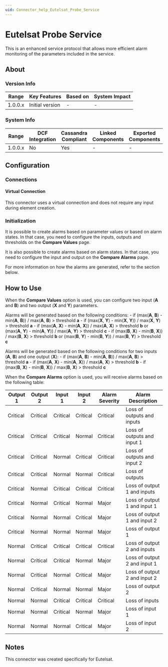 ```yaml
---
uid: Connector_help_Eutelsat_Probe_Service
---
```


# Eutelsat Probe Service

This is an enhanced service protocol that allows more efficient alarm monitoring of the parameters included in the service.

## About

### Version Info

| Range     | Key Features     | Based on     | System Impact     |
|-----------|------------------|--------------|-------------------|
| 1.0.0.x   | Initial version  | -            | -                 |

### System Info

| Range     | DCF Integration     | Cassandra Compliant     | Linked Components     | Exported Components     |
|-----------|---------------------|-------------------------|-----------------------|-------------------------|
| 1.0.0.x   | No                  | Yes                     | -                     | -                       |

## Configuration

### Connections

#### Virtual Connection

This connector uses a virtual connection and does not require any input during element creation.

### Initialization

It is possible to create alarms based on parameter values or based on alarm states. In that case, you need to configure the inputs, outputs and thresholds on the **Compare Values** page.

It is also possible to create alarms based on alarm states. In that case, you need to configure the input and output on the **Compare Alarms** page.

For more information on how the alarms are generated, refer to the section below.

## How to Use

When the **Compare Values** option is used, you can configure two input (**A** and **B**) and two output (**X** and **Y**) parameters.

Alarms will be generated based on the following conditions: - if (max(**A**, **B**) - min(**A**, **B**)) / max(**A**, **B**) \> threshold **a** - if (max(**X**, **Y**) - min(**X**, **Y**)) / max(**X**, **Y**) \> threshold **a** - if (max(**A**, **X**) - min(**A**, **X**)) / max(**A**, **X**) \> threshold **b** or (max(**A**, **Y**) - min(**A**, **Y**)) / max(**A**, **Y**) \> threshold **c** - if (max(**B**, **X**) - min(**B**, **X**)) / max(**B**, **X**) \> threshold **b** or (max(**B**, **Y**) - min(**B**, **Y**)) / max(**B**, **Y**) \> threshold **c**

Alarms will be generated based on the following conditions for two inputs (**A**, **B**) and one output (**X**): - if (max(**A**, **B**) - min(**A**, **B**)) / max(**A**, **B**) \> threshold **a** - if (max(**A**, **X**) - min(**A**, **X**)) / max(**A**, **X**) \> threshold **b** - if (max(**B**, **X**) - min(**B**, **X**)) / max(**B**, **X**) \> threshold **c**

When the **Compare Alarms** option is used, you will receive alarms based on the following table:

| **Output 1** | **Output 2** | **Input 1** | **Input 2** | **Alarm Severity** | **Alarm Description**        |
|--------------|--------------|-------------|-------------|--------------------|------------------------------|
| Critical     | Critical     | Critical    | Critical    | Critical           | Loss of outputs and inputs   |
| Critical     | Critical     | Critical    | Normal      | Critical           | Loss of outputs and input 1  |
| Critical     | Critical     | Normal      | Critical    | Critical           | Loss of outputs and input 2  |
| Critical     | Critical     | Normal      | Normal      | Critical           | Loss of outputs              |
| Critical     | Normal       | Critical    | Critical    | Critical           | Loss of output 1 and inputs  |
| Critical     | Normal       | Critical    | Normal      | Major              | Loss of output 1 and input 1 |
| Critical     | Normal       | Normal      | Critical    | Major              | Loss of output 1 and input 2 |
| Critical     | Normal       | Normal      | Normal      | Major              | Loss of output 1             |
| Normal       | Critical     | Critical    | Critical    | Critical           | Loss of output 2 and inputs  |
| Normal       | Critical     | Critical    | Normal      | Major              | Loss of output 2 and input 1 |
| Normal       | Critical     | Normal      | Critical    | Major              | Loss of output 2 and input 2 |
| Normal       | Critical     | Normal      | Normal      | Major              | Loss of output 2             |
| Normal       | Normal       | Critical    | Critical    | Critical           | Loss of inputs               |
| Normal       | Normal       | Critical    | Normal      | Major              | Loss of input 1              |
| Normal       | Normal       | Normal      | Critical    | Major              | Loss of input 2              |

## Notes

This connector was created specifically for Eutelsat.
